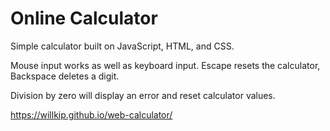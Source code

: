 # Online Calculator
Simple calculator built on JavaScript, HTML, and CSS.

Mouse input works as well as keyboard input. Escape resets the calculator,
Backspace deletes a digit.

Division by zero will display an error and reset calculator values.

https://willkip.github.io/web-calculator/